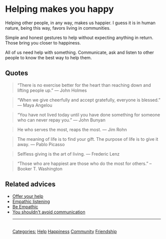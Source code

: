 # Helping makes you happy

Helping other people, in any way, makes us happier. I guess it is in human nature,  being this way, favors living in communities.

Simple and honest gestures to help without expecting anything in return. Those bring you closer to happiness.

All of us need help with something. Communicate, ask and listen to other people to know the best way to help them.

## Quotes

> “There is no exercise better for the heart than reaching down and lifting people up.” ― John Holmes

> “When we give cheerfully and accept gratefully, everyone is blessed.” ― Maya Angelou  

> “You have not lived today until you have done something for someone who can never repay you.” ― John Bunyan

> He who serves the most, reaps the most. ― Jim Rohn

> The meaning of life is to find your gift. The purpose of life is to give it away. ― Pablo Picasso

> Selfless giving is the art of living. ― Frederic Lenz

> “Those who are happiest are those who do the most for others.” – Booker T. Washington

## Related advices

- [Offer your help](../Offer%20your%20help/index.md)
- [Empathic listening](../Empathic%20listening/index.md)
- [Be Empathic](../Be%20empathetic/index.md)
- [You shouldn't avoid communication](../You%20shouldn't%20avoid%20communication/index.md)<hr/><br/>[Categories:](../Categories/index.md) [Help](../Categories/Help.md) [Happiness](../Categories/Happiness.md) [Community](../Categories/Community.md) [Friendship](../Categories/Friendship.md)